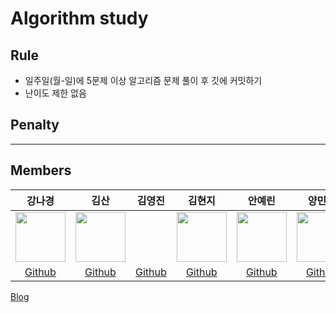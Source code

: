 # Algorithm study

## Rule
- 일주일(월-일)에 5문제 이상 알고리즘 문제 풀이 후 깃에 커밋하기
- 난이도 제한 없음

## Penalty

---
## Members
강나경|김산|김영진|김현지|안예린|양민영|이현희|장효선|정민지|최지연
:-:|:-:|:-:|:-:|:-:|:-:|:-:|:-:|:-:|:-:
<img src='https://avatars.githubusercontent.com/u/59854630?v=4' height=80 width=80px></img>|<img src='https://avatars.githubusercontent.com/u/80572018?v=4' height=80 width=80px></img>| |<img src='https://avatars.githubusercontent.com/u/15031359?v=4' height=80 width=80px></img>|<img src='https://avatars.githubusercontent.com/u/69211032?v=4' height=80 width=80px></img>|<img src='https://avatars.githubusercontent.com/u/81605153?v=4' height=80 width=80px></img>|<img src='https://avatars.githubusercontent.com/u/71260253?v=4' height=80 width=80px></img>|<img src='https://avatars.githubusercontent.com/u/68596746?v=4' height=80 width=80px></img>|<img src='https://avatars.githubusercontent.com/u/82785580?v=4' height=80 width=80px></img>|<img src='https://avatars.githubusercontent.com/u/97504669?v=4' height=80 width=80px></img>  
[Github](https://github.com/angieKang)|[Github](https://github.com/mounKim)|[Github](https://github.com/)|[Github](https://github.com/TB2715)|[Github](https://github.com/girlwcode)|[Github](https://github.com/minyeong-37)|[Github](https://github.com/hyunhee0521)|[Github](https://github.com/jhsseonn)|[Github](https://github.com/minji2744)|[Github](https://github.com/jeeyeon51)
[Blog](https://angiekang.tistory.com/)


